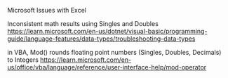 Microsoft Issues with Excel

Inconsistent math results using Singles and Doubles
https://learn.microsoft.com/en-us/dotnet/visual-basic/programming-guide/language-features/data-types/troubleshooting-data-types

in VBA, Mod() rounds floating point numbers (Singles, Doubles, Decimals) to Integers
https://learn.microsoft.com/en-us/office/vba/language/reference/user-interface-help/mod-operator
